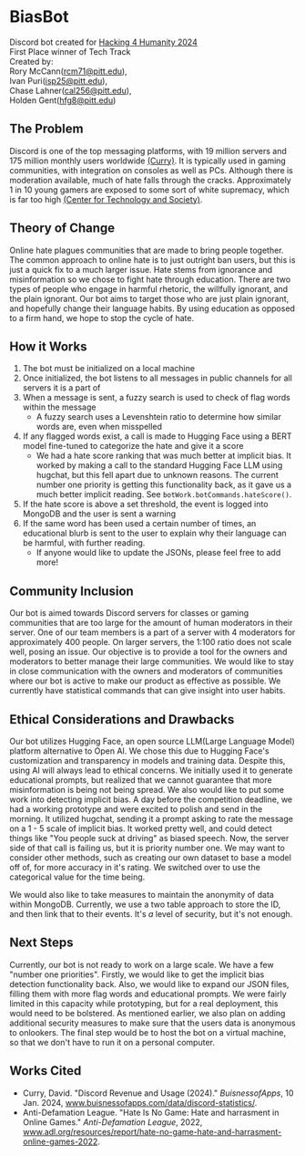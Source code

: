 # BiasBot
Discord bot created for [Hacking 4 Humanity 2024](https://www.hacking4humanity.online/)\
First Place winner of Tech Track\
Created by: \
Rory McCann(rcm71@pitt.edu),\
Ivan Puri(isp25@pitt.edu),\
Chase Lahner(cal256@pitt.edu),\
Holden Gent(hfg8@pitt.edu)

## The Problem

Discord is one of the top messaging platforms, with 19 million servers and 175 million monthly users worldwide [(Curry)](www.buisnessofapps.com/data/discord-statistics/).
It is typically used in gaming communities, with integration on consoles as well as PCs. Although there is moderation available, 
much of hate falls through the cracks. Approximately 1 in 10 young gamers are exposed to some sort of white supremacy, which is
far too high [(Center for Technology and Society)](www.adl.org/resources/report/hate-no-game-hate-and-harrasment-online-games-2022).

## Theory of Change

Online hate plagues communities that are made to bring people together. The common approach to online hate is to just 
outright ban users, but this is just a quick fix to a much larger issue. Hate stems from ignorance and misinformation 
so we chose to fight hate through education. There are two types of people who engage in harmful rhetoric, the 
willfully ignorant, and the plain ignorant. Our bot aims to target those who are just plain ignorant, and hopefully change their 
language habits. By using education as opposed to a firm hand, we hope to stop the cycle of hate.

## How it Works

1. The bot must be initialized on a local machine
2. Once initialized, the bot listens to all messages in public channels for all servers it is a part of
3. When a message is sent, a fuzzy search is used to check of flag words within the message
    - A fuzzy search uses a Levenshtein ratio to determine how similar words are, even when misspelled
4. If any flagged words exist, a call is made to Hugging Face using a BERT model fine-tuned to categorize the hate and give it a score
    - We had a hate score ranking that was much better at implicit bias. It worked by making a call to the standard Hugging Face LLM using hugchat, but this fell apart due to unknown reasons. The current number one priority is getting this functionality back, as it gave us a much better implicit reading. See ```botWork.botCommands.hateScore()```.
5. If the hate score is above a set threshold, the event is logged into MongoDB and the user is sent a warning
6. If the same word has been used a certain number of times, an educational blurb is sent to the user to explain why their language can be harmful, with further reading.
    - If anyone would like to update the JSONs, please feel free to add more! 

## Community Inclusion

Our bot is aimed towards Discord servers for classes or gaming communities that are too large for the amount of human moderators in their server.
One of our team members is a part of a server with 4 moderators for approximately 400 people. On larger servers, the 1:100 ratio
does not scale well, posing an issue. Our objective is to provide a tool for the owners and moderators to better manage
their large communities. We would like to stay in close communication with the owners and moderators of communities
where our bot is active to make our product as effective as possible. We currently have statistical commands that can give
insight into user habits.

## Ethical Considerations and Drawbacks

Our bot utilizes Hugging Face, an open source LLM(Large Language Model) platform alternative to Open AI. We chose this due to Hugging Face's
customization and transparency in models and training data. Despite this, using AI will always lead to ethical concerns.
We initially used it to generate educational prompts, but realized that we cannot guarantee that more misinformation is being not being spread.
We also would like to put some work into detecting implicit bias. A day before the competition deadline, we had a working prototype and were excited to polish and send in the morning.
It utilized hugchat, sending it a prompt asking to rate the message on a 1 - 5 scale of implicit bias. It worked pretty well, and could detect things
like "You people suck at driving" as biased speech. Now, the server side of that call is failing us, but it is priority number one. We may want
to consider other methods, such as creating our own dataset to base a model off of, for more accuracy in it's rating. We switched over to
use the categorical value for the time being.

We would also like to take measures to maintain the anonymity of data within MongoDB. Currently, we use a two table approach to store the ID, and then link that
to their events. It's *a* level of security, but it's not enough.

## Next Steps

Currently, our bot is not ready to work on a large scale. We have a few "number one priorities". 
Firstly, we would like to get the implicit bias detection functionality back. Also, we would like to
expand our JSON files, filling them with more flag words and educational prompts. We were fairly limited
in this capacity while prototyping, but for a real deployment, this would need to be bolstered. As mentioned
earlier, we also plan on adding additional security measures to make sure that the users data is anonymous to onlookers.
The final step would be to host the bot on a virtual machine, so that we don't have to run it on a personal
computer. 

## Works Cited

- Curry, David. "Discord Revenue and Usage (2024)." *BuisnessofApps*, 10 Jan. 2024, www.buisnessofapps.com/data/discord-statistics/.
- Anti-Defamation League. "Hate Is No Game: Hate and harrasment in Online Games." *Anti-Defamation League*, 2022, www.adl.org/resources/report/hate-no-game-hate-and-harrasment-online-games-2022.

